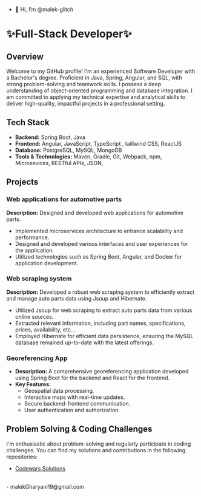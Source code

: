 - 👋 Hi, I’m @malek-glitch
# ✨Full-Stack Developer✨

## Overview

Welcome to my GitHub profile!
I'm an experienced Software Developer with a Bachelor's degree. Proficient in Java, Spring, Angular, and SQL, with strong problem-solving and teamwork skills. I possess a deep understanding of object-oriented programming and database integration. I am committed to applying my technical expertise and analytical skills to deliver high-quality, impactful projects in a professional setting.

## Tech Stack

- **Backend:** Spring Boot, Java
- **Frontend:** Angular, JavaScript, TypeScript , taillwind CSS, ReactJS
- **Database:** PostgreSQL, MySQL, MongoDB
- **Tools & Technologies:** Maven, Gradle, Git, Webpack, npm, Microsevices, RESTful APIs, JSON,

## Projects



### Web applications for automotive parts

 **Description:** Designed and developed web applications for automotive parts.
  - Implemented microservices architecture to enhance scalability and performance.
  - Designed and developed various interfaces and user experiences for the application.
  - Utilized technologies such as Spring Boot, Angular, and Docker for application development.



### Web scraping system 

 **Description:** Developed a robust web scraping system to efficiently extract and manage auto parts data using Jsoup and Hibernate.
  - Utilized Jsoup for web scraping to extract auto parts data from various online sources.
  - Extracted relevant information, including part names, specifications, prices, availability, etc...
  - Employed Hibernate for efficient data persistence, ensuring the MySQL database remained up-to-date with the latest offerings.


### Georeferencing App

- **Description:** A comprehensive georeferencing application developed using Spring Boot for the backend and React for the frontend.
- **Key Features:**
  - Geospatial data processing.
  - Interactive maps with real-time updates.
  - Secure backend-frontend communication.
  - User authentication and authorization.
  

## Problem Solving & Coding Challenges

I'm enthusiastic about problem-solving and regularly participate in coding challenges. You can find my solutions and contributions in the following repositories:
- [Codewars Solutions](https://github.com/malek-glitch/codeWars-katas)

<br/>
- malekGharyani19@gmail.com


<!---
malek-glitch/malek-glitch is a ✨ special ✨ repository because its `README.md` (this file) appears on your GitHub profile.
You can click the Preview link to take a look at your changes.
--->
